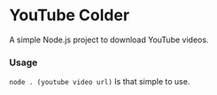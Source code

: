 # YouTube Colder
A simple Node.js project to download YouTube videos.
### Usage
```node . (youtube video url)```
Is that simple to use.
